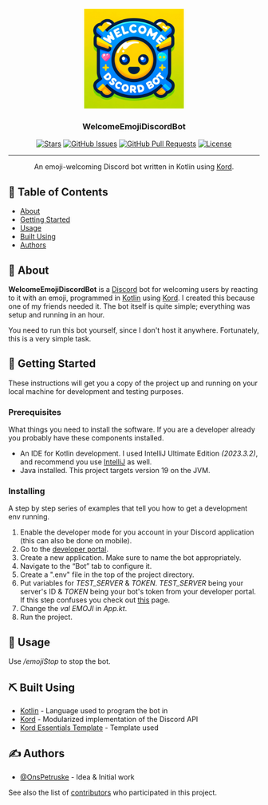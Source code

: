 <p align="center">
  <a href="https://github.com/pkg-dot-zip/WelcomeEmojiDiscordBot/" rel="noopener">
 <img width=200px height=200px src="https://raw.githubusercontent.com/pkg-dot-zip/WelcomeEmojiDiscordBot/root/projectLogo.png" alt="Project logo"></a>
</p>

<h3 align="center">WelcomeEmojiDiscordBot</h3>

<div align="center">

  [![Stars](https://img.shields.io/github/stars/pkg-dot-zip/WelcomeEmojiDiscordBot.svg)](https://github.com/pkg-dot-zip/WelcomeEmojiDiscordBot/stargazers)
  [![GitHub Issues](https://img.shields.io/github/issues/pkg-dot-zip/WelcomeEmojiDiscordBot.svg)](https://github.com/pkg-dot-zip/WelcomeEmojiDiscordBot/issues)
  [![GitHub Pull Requests](https://img.shields.io/github/issues-pr/pkg-dot-zip/WelcomeEmojiDiscordBot.svg)](https://github.com/pkg-dot-zip/WelcomeEmojiDiscordBot/pulls)
  [![License](https://img.shields.io/badge/license-MIT-blue.svg)](/LICENSE)

</div>

---

<p align="center"> An emoji-welcoming Discord bot written in Kotlin using <a href=""https://github.com/kordlib/kord>Kord</a>.
    <br> 
</p>

## 📝 Table of Contents
- [About](#about)
- [Getting Started](#getting_started)
- [Usage](#usage)
- [Built Using](#built_using)
- [Authors](#authors)

## 🧐 About <a name = "about"></a>
**WelcomeEmojiDiscordBot** is a [Discord](https://discord.com/) bot for welcoming users by reacting to it with an emoji, programmed in [Kotlin](https://kotlinlang.org/) using [Kord](https://github.com/kordlib/kord). I created this because one of my friends needed it. The bot itself is quite simple; everything was setup and running in an hour. 

You need to run this bot yourself, since I don't host it anywhere. Fortunately, this is a very simple task.

## 🏁 Getting Started <a name = "getting_started"></a>
These instructions will get you a copy of the project up and running on your local machine for development and testing purposes.

### Prerequisites
What things you need to install the software. If you are a developer already you probably have these components installed.

- An IDE for Kotlin development. I used IntelliJ Ultimate Edition _(2023.3.2)_, and recommend you use [IntelliJ](https://www.jetbrains.com/idea/download/?section=windows) as well.
- Java installed. This project targets version 19 on the JVM.

### Installing
A step by step series of examples that tell you how to get a development env running.

1. Enable the developer mode for you account in your Discord application (this can also be done on mobile). 
2. Go to the [developer portal](https://discord.com/developers/applications).
3. Create a new application. Make sure to name the bot appropriately.
4. Navigate to the “Bot” tab to configure it.
5. Create a ".env" file in the top of the project directory.
6. Put variables for _TEST_SERVER_ & _TOKEN_. _TEST_SERVER_ being your server's ID & _TOKEN_ being your bot's token from your developer portal. If this step confuses you check out [this](https://github.com/Kord-Extensions/template) page.
7. Change the *val EMOJI* in *App.kt*.
8. Run the project.

## 🎈 Usage <a name="usage"></a>
Use _/emojiStop_ to stop the bot.

## ⛏️ Built Using <a name = "built_using"></a>
- [Kotlin](https://kotlinlang.org/) - Language used to program the bot in
- [Kord](https://github.com/kordlib/kord) - Modularized implementation of the Discord API
- [Kord Essentials Template](https://github.com/Kord-Extensions/template/) - Template used

## ✍️ Authors <a name = "authors"></a>
- [@OnsPetruske](https://github.com/pkg-dot-zip) - Idea & Initial work

See also the list of [contributors](https://github.com/pkg-dot-zip/WelcomeEmojiDiscordBot/contributors) who participated in this project.
